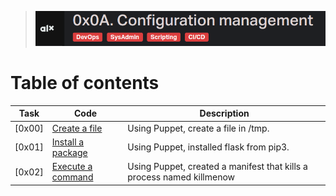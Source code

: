> ![puppet](./assets/Screenshot%20from%202023-08-25%2021-07-28.png)

# Table of contents
Task  | Code | Description
----- | ------ | -----------
[0x00] | [Create a file](./0-create_a_file.pp) | Using Puppet, create a file in /tmp.
[0x01] | [Install a package](./1-install_a_package.pp) | Using Puppet, installed flask from pip3.
[0x02] | [Execute a command](./2-execute_a_command.pp) | Using Puppet, created a manifest that kills a process named killmenow
